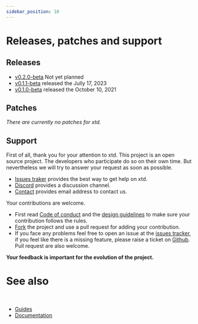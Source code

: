 ```yaml
---
sidebar_position: 10
---
```


# Releases, patches and support

## Releases

* [v0.2.0-beta](https://github.com/gammasoft71/xtd/releases/tag/untagged-6c9580e8527b975f3e02) Not yet planned
* [v0.1.1-beta](https://github.com/gammasoft71/xtd/releases/tag/v0.1.1-beta) released the Jully 17, 2023
* [v0.1.0-beta](https://github.com/gammasoft71/xtd/releases/tag/v0.1.0-beta) released the October 10, 2021

## Patches

*There are currently no patches for xtd.*

## Support

First of all, thank you for your attention to xtd.​ This project is an open source project. The developers who participate do so on their own time. But nevertheless we will try to answer your request as soon as possible. ​

* [Issues traker](https://github.com/gammasoft71/xtd/issues) provides the best way to get help on xtd.
* [Discord](https://discordapp.com/users/gammasoft#9288) provides a discussion channel.
* [Contact](https://gammasoft71.github.io/xtd/docs/Support/contact) provides email address to contact us. 

Your contributions are welcome.

* First read [Code of conduct](https://github.com/gammasoft71/xtd/blob/master/CODE_OF_CONDUCT.md) and the [design guidelines](https://gammasoft71.github.io/xtd/docs/documentation/Design%20Guidelines) to make sure your contribution follows the rules.
* [Fork](https://github.com/gammasoft71/xtd/fork) the project and use a pull request for adding your contribution.
* If you face any problems feel free to open an issue at the [issues tracker](https://github.com/gammasoft71/xtd/issues), if you feel like there is a missing feature, please raise a ticket on [Github](https://github.com/gammasoft71/xtd). Pull request are also welcome.

**Your feedback is important for the evolution of the project.**

# See also
​
* [Guides](/docs/documentation/guides)
* [Documentation](/docs/documentation)
